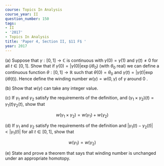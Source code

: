 ```yaml
---
course: Topics In Analysis
course_year: II
question_number: 150
tags:
- II
- '2017'
- Topics In Analysis
title: 'Paper 4, Section II, $11 F$ '
year: 2017
---
```




(a) Suppose that $\gamma:[0,1] \rightarrow \mathbb{C}$ is continuous with $\gamma(0)=\gamma(1)$ and $\gamma(t) \neq 0$ for all $t \in[0,1]$. Show that if $\gamma(0)=|\gamma(0)| \exp \left(i \theta_{0}\right)$ (with $\theta_{0}$ real) we can define a continuous function $\theta:[0,1] \rightarrow \mathbb{R}$ such that $\theta(0)=\theta_{0}$ and $\gamma(t)=|\gamma(t)| \exp (i \theta(t))$. Hence define the winding number $w(\gamma)=w(0, \gamma)$ of $\gamma$ around 0 .

(b) Show that $w(\gamma)$ can take any integer value.

(c) If $\gamma_{1}$ and $\gamma_{2}$ satisfy the requirements of the definition, and $\left(\gamma_{1} \times \gamma_{2}\right)(t)=\gamma_{1}(t) \gamma_{2}(t)$, show that

$$w\left(\gamma_{1} \times \gamma_{2}\right)=w\left(\gamma_{1}\right)+w\left(\gamma_{2}\right)$$

(d) If $\gamma_{1}$ and $\gamma_{2}$ satisfy the requirements of the definition and $\left|\gamma_{1}(t)-\gamma_{2}(t)\right|<\left|\gamma_{1}(t)\right|$ for all $t \in[0,1]$, show that

$$w\left(\gamma_{1}\right)=w\left(\gamma_{2}\right)$$

(e) State and prove a theorem that says that winding number is unchanged under an appropriate homotopy.